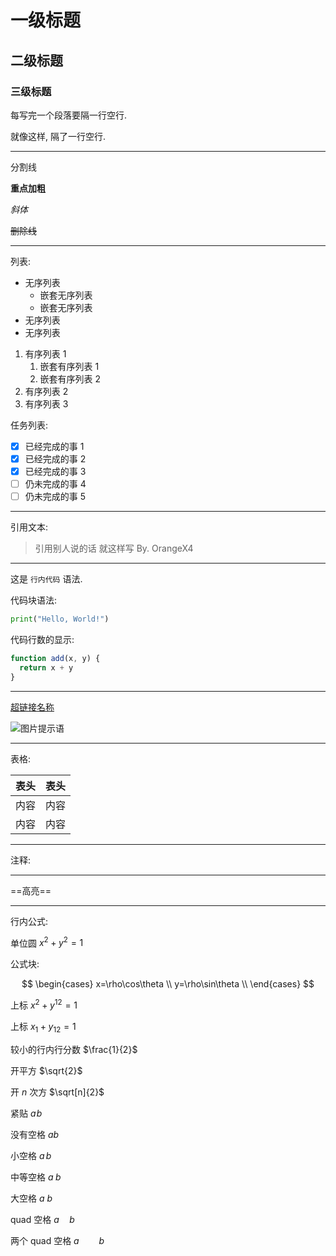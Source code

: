 # 一级标题

## 二级标题

### 三级标题

每写完一个段落要隔一行空行.

就像这样, 隔了一行空行.

---

分割线

**重点加粗**

*斜体*

~~删除线~~

---

列表:

* 无序列表
  * 嵌套无序列表
  * 嵌套无序列表
* 无序列表
* 无序列表

1. 有序列表 1
   1. 嵌套有序列表 1
   2. 嵌套有序列表 2
2. 有序列表 2
3. 有序列表 3


任务列表:

- [x] 已经完成的事 1
- [x] 已经完成的事 2
- [x] 已经完成的事 3
- [ ] 仍未完成的事 4
- [ ] 仍未完成的事 5

---

引用文本:

> 引用别人说的话
> 就这样写
> By. OrangeX4

---

这是 `行内代码` 语法.

代码块语法:

``` python
print("Hello, World!")
```


代码行数的显示:

```javascript {.line-numbers}
function add(x, y) {
  return x + y
}
```

---

[超链接名称](链接地址)

![图片提示语](图片地址)

---

表格:

| 表头 | 表头 |
| ---- | ---- |
| 内容 | 内容 |
| 内容 | 内容 |

---

注释:

<!-- 你看不见我 -->

-----------------

==高亮==

------------------------------

行内公式: 

单位圆 $x^2+y^2=1$

公式块:

$$
\begin{cases}
x=\rho\cos\theta \\
y=\rho\sin\theta \\
\end{cases}
$$

上标 $x^2 + y^{12} = 1$

上标 $x_1 + y_{12} = 1$

较小的行内行分数 $\frac{1}{2}$


开平方 $\sqrt{2}$

开 $n$ 次方 $\sqrt[n]{2}$

紧贴 $a\!b$

没有空格 $ab$

小空格 $a\,b$

中等空格 $a\;b$

大空格 $a\ b$

quad 空格 $a\quad b$

两个 quad 空格 $a\qquad b$